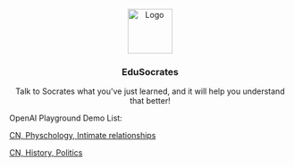 <!-- PROJECT LOGO -->
<br />
<div align="center">
  <a href="https://github.com/Agent-Kindergarten/EduSocratic">
    <img src="https://github.com/Agent-Kindergarten/EduSocratic/assets/39160269/4effec99-d9ee-44f7-bf11-48daa9b5c97b" alt="Logo" width="80" height="80">
  </a>

  <h3 align="center">EduSocrates</h3>

  <p align="center">
    Talk to Socrates what you've just learned, and it will help you understand that better!
  </p>
</div>

<div align="left">
   <p>
   OpenAI Playground Demo List:
   </p>
  
  <p>
   <a href="https://platform.openai.com/playground/p/PCd4XsNlN0kSTb08GCFxcYG2?model=gpt-4">
     CN, Physchology, Intimate relationships
   </a>
  </p>
  
  <p>
   <a href="https://platform.openai.com/playground/p/GxvQ1WjTSmdOg8vYJUxYafgT?model=gpt-4">
     CN, History, Politics
   </a>
  </p>
 </div>
